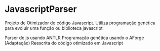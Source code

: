 # JavascriptParser

Projeto de Otimizador de código Javascript. Utiliza  programação genética para evoluir uma função ou biblioteca javascript

Parser de js usando ANTLR
Programação genética usando o AForge (Adaptação)
Reescrita do código otimizado em Javascript
